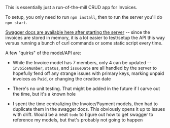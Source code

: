 This is essentially just a run-of-the-mill CRUD app for Invoices.


To setup, you only need to run `npm install`, then to run the server you'll do `npm start`.


[Swagger docs are available here after starting the server](http://localhost:5000/api-docs) -- since the invoices are stored in memory, it is a lot easier to test/setup the API this way versus running a bunch of curl commands or some static script every time.


A few "quirks" of the model/API are:

* While the Invoice model has 7 members, only 4 can be updated -- `invoiceNumber`, `status`, and `issueDate` are all handled by the server to hopefully fend off any strange issues with primary keys, marking unpaid invoices as `Paid`, or changing the creation date

* There's no unit testing. That might be added in the future if I carve out the time, but it's a known hole

* I spent the time centralizing the Invoice/Payment models, then had to duplicate them in the swagger docs. This obviously opens it up to issues with drift. Would be a neat `todo` to figure out how to get swagger to reference my models, but that's probably not going to happen